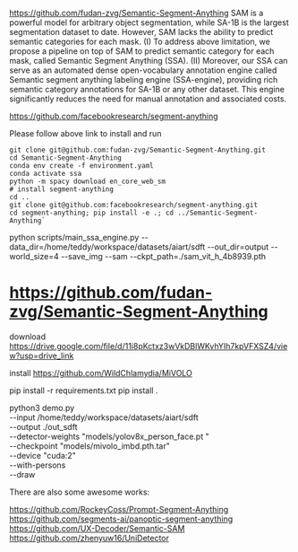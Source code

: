 https://github.com/fudan-zvg/Semantic-Segment-Anything
SAM is a powerful model for arbitrary object segmentation, while SA-1B is the largest segmentation dataset to date. However, SAM lacks the ability to predict semantic categories for each mask. (I) To address above limitation, we propose a pipeline on top of SAM to predict semantic category for each mask, called Semantic Segment Anything (SSA). (II) Moreover, our SSA can serve as an automated dense open-vocabulary annotation engine called Semantic segment anything labeling engine (SSA-engine), providing rich semantic category annotations for SA-1B or any other dataset. This engine significantly reduces the need for manual annotation and associated costs.



https://github.com/facebookresearch/segment-anything



Please follow above link to install and run

```
git clone git@github.com:fudan-zvg/Semantic-Segment-Anything.git
cd Semantic-Segment-Anything
conda env create -f environment.yaml
conda activate ssa
python -m spacy download en_core_web_sm
# install segment-anything
cd ..
git clone git@github.com:facebookresearch/segment-anything.git
cd segment-anything; pip install -e .; cd ../Semantic-Segment-Anything`
```


python scripts/main_ssa_engine.py --data_dir=/home/teddy/workspace/datasets/aiart/sdft --out_dir=output --world_size=4 --save_img --sam --ckpt_path=./sam_vit_h_4b8939.pth



# https://github.com/fudan-zvg/Semantic-Segment-Anything




download  https://drive.google.com/file/d/11i8pKctxz3wVkDBlWKvhYIh7kpVFXSZ4/view?usp=drive_link

install
https://github.com/WildChlamydia/MiVOLO

pip install -r requirements.txt
pip install .

python3 demo.py \
--input /home/teddy/workspace/datasets/aiart/sdft \
--output ./out_sdft \
--detector-weights "models/yolov8x_person_face.pt " \
--checkpoint "models/mivolo_imbd.pth.tar" \
--device "cuda:2" \
--with-persons \
--draw














There are also some awesome works:

https://github.com/RockeyCoss/Prompt-Segment-Anything
https://github.com/segments-ai/panoptic-segment-anything
https://github.com/UX-Decoder/Semantic-SAM
https://github.com/zhenyuw16/UniDetector